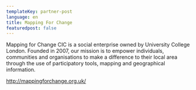 ```yaml
---
templateKey: partner-post
language: en
title: Mapping For Change
featuredpost: false
---
```

Mapping for Change CIC is a social enterprise owned by University College London. Founded in 2007, our mission is to empower individuals, communities and organisations to make a difference to their local area through the use of participatory tools, mapping and geographical information.

http://mappingforchange.org.uk/



<!-- end -->
